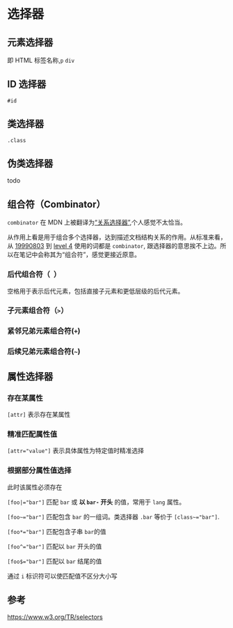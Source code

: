 # 选择器

## 元素选择器

即 HTML 标签名称,`p` `div`

## ID 选择器

`#id`

## 类选择器

`.class`

## 伪类选择器

todo

## 组合符（Combinator）

`combinator` 在 MDN 上被翻译为[“关系选择器”](https://developer.mozilla.org/zh-CN/docs/Learn/CSS/Building_blocks/Selectors/Combinators),个人感觉不太恰当。

从作用上看是用于组合多个选择器，达到描述文档结构关系的作用。从标准来看，从 [19990803](https://www.w3.org/TR/1999/WD-CSS3-selectors-19990803#combinators) 到 [level 4](https://www.w3.org/TR/selectors-4/#combinators) 使用的词都是 `combinator`, 跟选择器的意思挨不上边。所以在笔记中会称其为“组合符”，感觉更接近原意。

### 后代组合符（` `）

空格用于表示后代元素，包括直接子元素和更低层级的后代元素。

### 子元素组合符（`>`）

### 紧邻兄弟元素组合符(`+`)

### 后续兄弟元素组合符(`~`)

## 属性选择器

### 存在某属性

`[attr]` 表示存在某属性

<Demo name="attr" />

### 精准匹配属性值

`[attr="value"]` 表示具体属性为特定值时精准选择

<Demo name="attr-equal" />

### 根据部分属性值选择

此时该属性必须存在

`[foo|="bar"]` 匹配 `bar` 或 **以 `bar-` 开头** 的值，常用于 `lang` 属性。

<Demo name="attr-bar-equal" />

`[foo~="bar"]` 匹配包含 `bar` 的一组词。类选择器 `.bar` 等价于 `[class~="bar"]`.

`[foo*="bar"]` 匹配包含子串 `bar`的值

`[foo^="bar"]` 匹配以 `bar` 开头的值

`[foo$="bar"]` 匹配以 `bar` 结尾的值

通过 `i` 标识符可以使匹配值不区分大小写

<Demo name="attr-end-equal" />

## 参考

https://www.w3.org/TR/selectors
